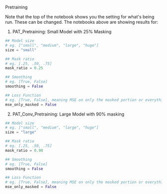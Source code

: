 Pretraining

Note that the top of the notebook shows you the setting for what's being run. These can be changed. The notebooks above are showing results for:

1. PAT_Pretraining: Small Model with 25% Masking

```python
## Model size
# eg. ["small", "medium", "large", "huge"]
size = "small"

## Mask ratio
# eg. [.25, .50, .75]
mask_ratio = 0.25

## Smoothing
# eg. [True, False]
smoothing = False

## Loss Function
# eg. [True, False], meaning MSE on only the masked portion or everything in the reconstruction
mse_only_masked = False
```

2. PAT_Conv_Pretraining: Large Model with 90% masking

``` python
## Model size
# eg. ["small", "medium", "large", "huge"]
size = "large"

## Mask ratio
# eg. [.25, .50, .75]
mask_ratio = 0.90

## Smoothing
# eg. [True, False]
smoothing = False

## Loss Function
# eg. [True, False], meaning MSE on only the masked portion or everything in the reconstruction
mse_only_masked = False
```
